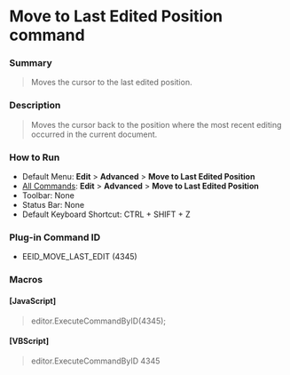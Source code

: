 # Move to Last Edited Position command

### Summary

> Moves the cursor to the last edited position.

### Description

> Moves the cursor back to the position where the most recent editing occurred in the current document.

### How to Run

- Default Menu: **Edit** \> **Advanced** \> **Move to Last Edited Position**
- [All Commands](../tools/all_commands): **Edit** \> **Advanced**
\> **Move to Last Edited Position**
- Toolbar: None
- Status Bar: None
- Default Keyboard Shortcut: CTRL + SHIFT + Z

### Plug-in Command ID

- EEID\_MOVE\_LAST\_EDIT (4345)

### Macros

#### \[JavaScript\]

> editor.ExecuteCommandByID(4345);

#### \[VBScript\]

> editor.ExecuteCommandByID 4345